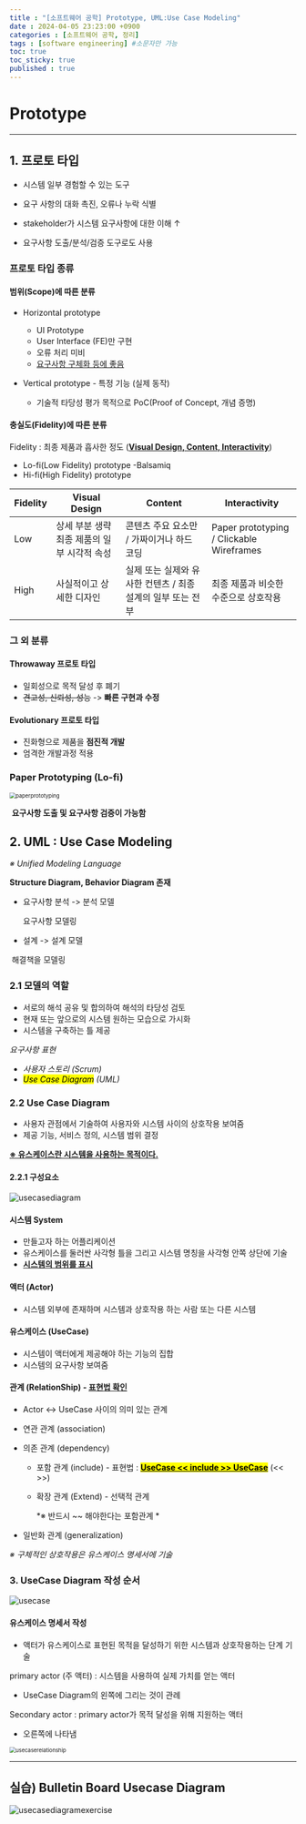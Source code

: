 ```yaml
---
title : "[소프트웨어 공학] Prototype, UML:Use Case Modeling"
date : 2024-04-05 23:23:00 +0900
categories : [소프트웨어 공학, 정리]
tags : [software engineering] #소문자만 가능
toc: true
toc_sticky: true
published : true
---
```


# Prototype

---

## 1. 프로토 타입

* 시스템 일부 경험할 수 있는 도구
* 요구 사항의 대화 촉진, 오류나 누락 식별
* stakeholder가 시스템 요구사항에 대한 이해 ↑

* 요구사항 도출/분석/검증 도구로도 사용



### 프로토 타입 종류

#### 범위(Scope)에 따른 분류

* Horizontal prototype

  - UI Prototype

  * User Interface (FE)만 구현
  * 오류 처리 미비
  * <ins>요구사항 구체화 등에 좋음</ins>

* Vertical prototype - 특정 기능 (실제 동작)
  * 기술적 타당성 평가 목적으로 PoC(Proof of Concept, 개념 증명)

#### 충실도(Fidelity)에 따른 분류

Fidelity : 최종 제품과 흡사한 정도 (**<ins>Visual Design, Content, Interactivity</ins>**)

* Lo-fi(Low Fidelity) prototype -Balsamiq
* Hi-fi(High Fidelity) prototype

| Fidelity | Visual Design                               | Content                                                     | Interactivity                            |
| -------- | ------------------------------------------- | ----------------------------------------------------------- | ---------------------------------------- |
| Low      | 상세 부분 생략 최종 제품의 일부 시각적 속성 | 콘텐츠 주요 요소만 / 가짜이거나 하드 코딩                   | Paper prototyping / Clickable Wireframes |
| High     | 사실적이고 상세한 디자인                    | 실제 또는 실제와 유사한 컨텐츠 / 최종 설계의 일부 또는 전부 | 최종 제품과 비슷한 수준으로 상호작용     |

### 그 외 분류

#### Throwaway 프로토 타입

* 일회성으로 목적 달성 후 폐기
* ~~견고성, 신뢰성, 성능~~ -> **빠른 구현과 수정**

#### Evolutionary 프로토 타입

* 진화형으로 제품을 **점진적 개발**
* 엄격한 개발과정 적용



### Paper Prototyping (Lo-fi)

<img src="https://github.com/6-keem/BlogImageRepository/assets/113224939/eb1ece11-c3d5-4243-ac89-3b9e7221bfe3" alt="paperprototyping" style="zoom:67%;" />

​	**요구사항 도출 및 요구사항 검증이 가능함**

## 2. UML : Use Case Modeling

*※ Unified Modeling Language*

**Structure Diagram, Behavior Diagram 존재**

* 요구사항 분석 -> 분석 모델

  요구사항 모델링

* 설계 -> 설계 모델

​	해결책을 모델링

### 2.1 모델의 역할

* 서로의 해석 공유 및 합의하여 해석의 타당성 검토
* 현재 또는 앞으로의 시스템 원하는 모습으로 가시화
* 시스템을 구축하는 틀 제공

*요구사항 표현*

* *사용자 스토리 (Scrum)*
* *<mark>Use Case Diagram</mark> (UML)*



### 2.2 Use Case Diagram

* 사용자 관점에서 기술하여 사용자와 시스템 사이의 상호작용 보여줌
* 제공 기능, 서비스 정의, 시스템 범위 결정

<ins>**※ 유스케이스란 시스템을 사용하는 목적이다.**</ins>

#### 2.2.1 구성요소

![usecasediagram](https://github.com/6-keem/BlogImageRepository/assets/113224939/64ddbc0c-f432-46f4-b562-0cfe5a9c94f1)

#### 시스템 System

* 만들고자 하는 어플리케이션
* 유스케이스를 둘러싼 사각형 틀을 그리고 시스템 명칭을 사각형 안쪽 상단에 기술
* **<ins>시스템의 범위를 표시</ins>**

#### 액터 (Actor)

* 시스템 외부에 존재하며 시스템과 상호작용 하는 사람 또는 다른 시스템

#### 유스케이스 (UseCase)

* 시스템이 액터에게 제공해야 하는 기능의 집합
* 시스템의 요구사항 보여줌

#### 관계 (RelationShip) - <ins>표현법 확인</ins>

* Actor <-> UseCase 사이의 의미 있는 관계

* 연관 관계 (association)

* 의존 관계 (dependency)

  * 포함 관계 (include) - 표현법 : <mark><ins>**UseCase << include >> UseCase**</ins></mark> (<< >>)

  * 확장 관계 (Extend) - 선택적 관계

    *※ 반드시 ~~ 해야한다는 포함관계 *

* 일반화 관계 (generalization)

*※ 구체적인 상호작용은 유스케이스 명세서에 기술*



### 3. UseCase Diagram 작성 순서

![usecase](https://github.com/6-keem/BlogImageRepository/assets/113224939/bbabea1f-4d01-4f6d-b7a5-505b7b760bab)

#### 유스케이스 명세서 작성

* 액터가 유스케이스로 표현된 목적을 달성하기 위한 시스템과 상호작용하는 단계 기술



primary actor (주 액터) : 시스템을 사용하여 실제 가치를 얻는 액터

* UseCase Diagram의 왼쪽에 그리는 것이 관례

Secondary actor  : primary actor가 목적 달성을 위해 지원하는 액터

* 오른쪽에 나타냄



<img src="https://github.com/6-keem/BlogImageRepository/assets/113224939/a0c4e02d-26c7-486a-a39a-a7075a179fde" alt="usecaserelationship" style="zoom:67%;" />



----





## 실습) Bulletin Board Usecase Diagram

![usecasediagramexercise](https://github.com/6-keem/BlogImageRepository/assets/113224939/818f5e2f-5df9-4718-bcb2-65c7266587ec)